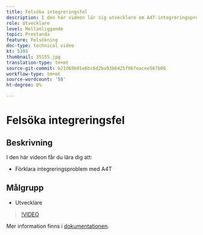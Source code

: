 ```yaml
---
title: Felsöka integreringsfel
description: I den här videon lär sig utvecklare om A4T-integreringsproblem.
role: Utvecklare
level: Mellanliggande
topic: Prestanda
feature: Felsökning
doc-type: technical video
kt: 5395
thumbnail: 35155.jpg
translation-type: tm+mt
source-git-commit: b21d69b01e6bc6d2ba93b6425f86feacee567b06
workflow-type: tm+mt
source-wordcount: '58'
ht-degree: 0%

---
```



# Felsöka integreringsfel

## Beskrivning

I den här videon får du lära dig att:

* Förklara integreringsproblem med A4T

## Målgrupp

* Utvecklare

>[!VIDEO](https://video.tv.adobe.com/v/35155/?quality=12)

Mer information finns i [dokumentationen](https://docs.adobe.com/content/help/en/target/using/integrate/a4t/troubleshoot-a4t/a4t-troubleshooting.html).
